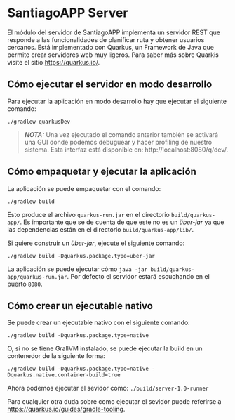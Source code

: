 # SantiagoAPP Server

El módulo del servidor de SantiagoAPP implementa un servidor REST que responde a las funcionalidades de planificar ruta y obtener usuarios cercanos. Está implementado con Quarkus, un Framework de Java que permite crear servidores web muy ligeros. Para saber más sobre Quarkis visite el sitio https://quarkus.io/.

## Cómo ejecutar el servidor en modo desarrollo

Para ejecutar la aplicación en modo desarrollo hay que ejecutar el siguiente comando:

```shell script
./gradlew quarkusDev
```

> **_NOTA:_**  Una vez ejecutado el comando anterior también se activará una GUI donde podemos debuguear y hacer profiling de nuestro sistema. Esta interfaz está disponible en: http://localhost:8080/q/dev/.

## Cómo empaquetar y ejecutar la aplicación

La aplicación se puede empaquetar con el comando:

```shell script
./gradlew build
```

Esto produce el archivo `quarkus-run.jar` en el directorio `build/quarkus-app/`. Es importante que se de cuenta de que este no es un _über-jar_ ya que las dependencias están en el directorio `build/quarkus-app/lib/`.

Si quiere construir un _über-jar_, ejecute el siguiente comando:

```shell script
./gradlew build -Dquarkus.package.type=uber-jar
```

La aplicación se puede ejecutar cómo `java -jar build/quarkus-app/quarkus-run.jar`. Por defecto el servidor estará escuchando en el puerto `8080`.

## Cómo crear un ejecutable nativo

Se puede crear un ejecutable nativo con el siguiente comando:

```shell script
./gradlew build -Dquarkus.package.type=native
```

O, si no se tiene GrallVM instalado, se puede ejecutar la build en un contenedor de la siguiente forma:

```shell script
./gradlew build -Dquarkus.package.type=native -Dquarkus.native.container-build=true
```

Ahora podemos ejecutar el sevidor como: `./build/server-1.0-runner`

Para cualquier otra duda sobre como ejecutar el sevidor puede referirse a https://quarkus.io/guides/gradle-tooling.
